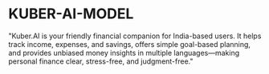 # KUBER-AI-MODEL
"Kuber.AI is your friendly financial companion for India-based users. It helps track income, expenses, and savings, offers simple goal-based planning, and provides unbiased money insights in multiple languages—making personal finance clear, stress-free, and judgment-free."

